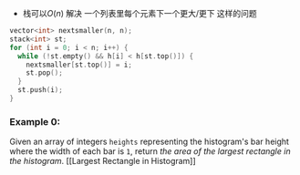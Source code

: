 
- 栈可以$O(n)$ 解决 一个列表里每个元素下一个更大/更下 这样的问题
``` cpp 
vector<int> nextsmaller(n, n);
stack<int> st;
for (int i = 0; i < n; i++) {
  while (!st.empty() && h[i] < h[st.top()]) {
	nextsmaller[st.top()] = i;
	st.pop();
  }
  st.push(i);
}
```

### Example 0:
Given an array of integers `heights` representing the histogram's bar height where the width of each bar is `1`, return _the area of the largest rectangle in the histogram_.
[[Largest Rectangle in Histogram]]